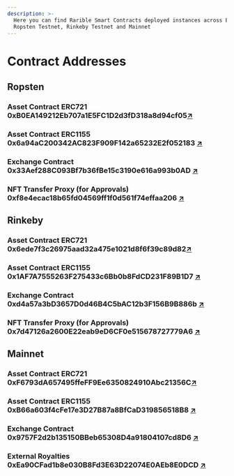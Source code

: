 ```yaml
---
description: >-
  Here you can find Rarible Smart Contracts deployed instances across Ethereum
  Ropsten Testnet, Rinkeby Testnet and Mainnet
---
```


# Contract Addresses

## Ropsten

### Asset Contract ERC721    0xB0EA149212Eb707a1E5FC1D2d3fD318a8d94cf05[↗](https://ropsten.etherscan.io/address/0xB0EA149212Eb707a1E5FC1D2d3fD318a8d94cf05)

### Asset Contract ERC1155    0x6a94aC200342AC823F909F142a65232E2f052183 [↗](https://ropsten.etherscan.io/address/0x6a94aC200342AC823F909F142a65232E2f052183)

### Exchange Contract    0x33Aef288C093Bf7b36fBe15c3190e616a993b0AD [↗](https://ropsten.etherscan.io/address/0x33Aef288C093Bf7b36fBe15c3190e616a993b0AD)

### NFT Transfer Proxy \(for Approvals\) 0xf8e4ecac18b65fd04569ff1f0d561f74effaa206 [↗](https://ropsten.etherscan.io/address/0xf8e4ecac18b65fd04569ff1f0d561f74effaa206)

## Rinkeby

### Asset Contract ERC721    0x6ede7f3c26975aad32a475e1021d8f6f39c89d82[↗](https://rinkeby.etherscan.io/address/0x6ede7f3c26975aad32a475e1021d8f6f39c89d82)

### Asset Contract ERC1155    0x1AF7A7555263F275433c6Bb0b8FdCD231F89B1D7 [↗](https://rinkeby.etherscan.io/address/0x1AF7A7555263F275433c6Bb0b8FdCD231F89B1D7)

### Exchange Contract    0xd4a57a3bD3657D0d46B4C5bAC12b3F156B9B886b [↗](https://rinkeby.etherscan.io/address/0xd4a57a3bD3657D0d46B4C5bAC12b3F156B9B886b)

### NFT Transfer Proxy \(for Approvals\) 0x7d47126a2600E22eab9eD6CF0e515678727779A6 [↗](https://rinkeby.etherscan.io/address/0x7d47126a2600E22eab9eD6CF0e515678727779A6)

## Mainnet

### Asset Contract ERC721    0xF6793dA657495ffeFF9Ee6350824910Abc21356C[↗](https://etherscan.io/address/0xF6793dA657495ffeFF9Ee6350824910Abc21356C)

### Asset Contract ERC1155    0xB66a603f4cFe17e3D27B87a8BfCaD319856518B8 [↗](https://etherscan.io/address/0xB66a603f4cFe17e3D27B87a8BfCaD319856518B8)

### Exchange Contract    0x9757F2d2b135150BBeb65308D4a91804107cd8D6 [↗](https://etherscan.io/address/0x9757F2d2b135150BBeb65308D4a91804107cd8D6)

### External Royalties    0xEa90CFad1b8e030B8Fd3E63D22074E0AEb8E0DCD [↗](https://etherscan.io/address/0xEa90CFad1b8e030B8Fd3E63D22074E0AEb8E0DCD#code)

